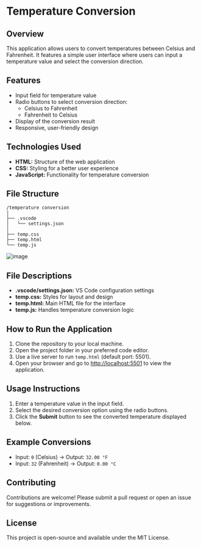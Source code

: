 # Temperature Conversion 

## Overview
This application allows users to convert temperatures between Celsius and Fahrenheit. It features a simple user interface where users can input a temperature value and select the conversion direction.

## Features
- Input field for temperature value
- Radio buttons to select conversion direction:
    - Celsius to Fahrenheit
    - Fahrenheit to Celsius
- Display of the conversion result
- Responsive, user-friendly design

## Technologies Used
- **HTML:** Structure of the web application
- **CSS:** Styling for a better user experience
- **JavaScript:** Functionality for temperature conversion

## File Structure
```
/temperature conversion
│
├── .vscode
│   └── settings.json
│
├── temp.css
├── temp.html
└── temp.js
```
![image](https://github.com/user-attachments/assets/ea964a15-d61f-4a81-be6a-18785271c682)


## File Descriptions
- **.vscode/settings.json:** VS Code configuration settings
- **temp.css:** Styles for layout and design
- **temp.html:** Main HTML file for the interface
- **temp.js:** Handles temperature conversion logic

## How to Run the Application
1. Clone the repository to your local machine.
2. Open the project folder in your preferred code editor.
3. Use a live server to run `temp.html` (default port: 5501).
4. Open your browser and go to [http://localhost:5501](http://localhost:5501) to view the application.

## Usage Instructions
1. Enter a temperature value in the input field.
2. Select the desired conversion option using the radio buttons.
3. Click the **Submit** button to see the converted temperature displayed below.

## Example Conversions
- Input: `0` (Celsius) → Output: `32.00 °F`
- Input: `32` (Fahrenheit) → Output: `0.00 °C`

## Contributing
Contributions are welcome! Please submit a pull request or open an issue for suggestions or improvements.

## License
This project is open-source and available under the MIT License.
